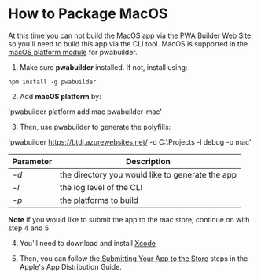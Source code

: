 # How to Package MacOS

At this time you can not build the MacOS app via the PWA Builder Web Site, so you'll need to build this app via the CLI tool.  MacOS is supported in the [macOS platform module](https://www.npmjs.com/package/pwabuilder-mac) for pwabuilder.

1. Make sure **pwabuilder** installed. If not, install using: 

`npm install -g pwabuilder`

2. Add **macOS platform** by:

 'pwabuilder platform add mac pwabuilder-mac'

3. Then, use pwabuilder to generate the polyfills: 

'pwabuilder https://btdj.azurewebsites.net/ -d C:\Projects -l debug -p mac'

  Parameter |  Description
 --- | --- 
 *-d* | the directory you would like to generate the app
 *-l* | the log level of the CLI
 *-p* | the platforms to build


 

**Note** if you would like to submit the app to the mac store, continue on with step 4 and 5


4. You'll need to download and install [Xcode](https://developer.apple.com/xcode/downloads/)

5. Then, you can follow the[ Submitting Your App to the Store](https://developer.apple.com/library/content/documentation/IDEs/Conceptual/AppDistributionGuide/SubmittingYourApp/SubmittingYourApp.html) steps in the Apple's App Distribution Guide.
